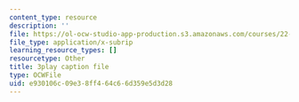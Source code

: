 ```yaml
---
content_type: resource
description: ''
file: https://ol-ocw-studio-app-production.s3.amazonaws.com/courses/22-01-introduction-to-nuclear-engineering-and-ionizing-radiation-fall-2016/e930106c09e38ff464c66d359e5d3d28_Ijst4g5KFN0.srt
file_type: application/x-subrip
learning_resource_types: []
resourcetype: Other
title: 3play caption file
type: OCWFile
uid: e930106c-09e3-8ff4-64c6-6d359e5d3d28
---
```

